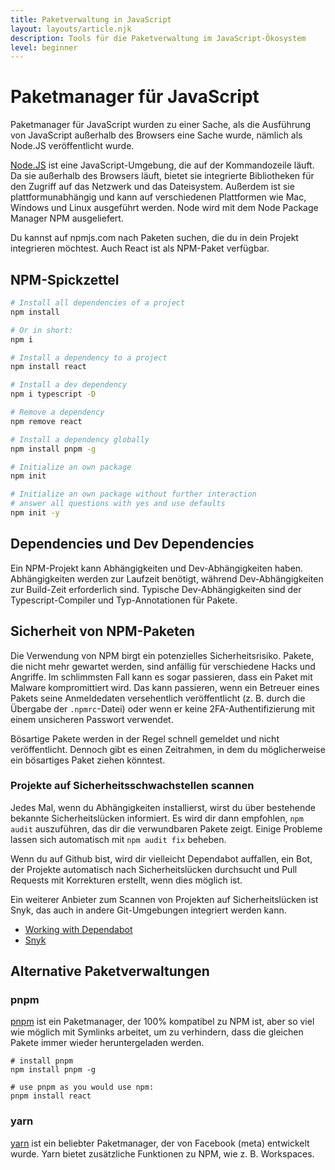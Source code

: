 ```yaml
---
title: Paketverwaltung in JavaScript
layout: layouts/article.njk
description: Tools für die Paketverwaltung im JavaScript-Ökosystem
level: beginner
---
```


# Paketmanager für JavaScript

Paketmanager für JavaScript wurden zu einer Sache, als die Ausführung von JavaScript außerhalb des Browsers eine Sache wurde, nämlich als Node.JS veröffentlicht wurde.

[Node.JS](https://nodejs.org) ist eine JavaScript-Umgebung, die auf der Kommandozeile läuft. Da sie außerhalb des Browsers läuft, bietet sie integrierte Bibliotheken für den Zugriff auf das Netzwerk und das Dateisystem. Außerdem ist sie plattformunabhängig und kann auf verschiedenen Plattformen wie Mac, Windows und Linux ausgeführt werden. Node wird mit dem Node Package Manager NPM ausgeliefert.

Du kannst auf npmjs.com nach Paketen suchen, die du in dein Projekt integrieren möchtest. Auch React ist als NPM-Paket verfügbar.

## NPM-Spickzettel

```sh
# Install all dependencies of a project
npm install

# Or in short:
npm i

# Install a dependency to a project
npm install react

# Install a dev dependency
npm i typescript -D

# Remove a dependency
npm remove react

# Install a dependency globally
npm install pnpm -g

# Initialize an own package
npm init

# Initialize an own package without further interaction
# answer all questions with yes and use defaults
npm init -y
```

## Dependencies und Dev Dependencies

Ein NPM-Projekt kann Abhängigkeiten und Dev-Abhängigkeiten haben. Abhängigkeiten werden zur Laufzeit benötigt, während Dev-Abhängigkeiten zur Build-Zeit erforderlich sind. Typische Dev-Abhängigkeiten sind der Typescript-Compiler und Typ-Annotationen für Pakete.

## Sicherheit von NPM-Paketen

Die Verwendung von NPM birgt ein potenzielles Sicherheitsrisiko. Pakete, die nicht mehr gewartet werden, sind anfällig für verschiedene Hacks und Angriffe. Im schlimmsten Fall kann es sogar passieren, dass ein Paket mit Malware kompromittiert wird. Das kann passieren, wenn ein Betreuer eines Pakets seine Anmeldedaten versehentlich veröffentlicht (z. B. durch die Übergabe der `.npmrc`-Datei) oder wenn er keine 2FA-Authentifizierung mit einem unsicheren Passwort verwendet.

Bösartige Pakete werden in der Regel schnell gemeldet und nicht veröffentlicht. Dennoch gibt es einen Zeitrahmen, in dem du möglicherweise ein bösartiges Paket ziehen könntest.

### Projekte auf Sicherheitsschwachstellen scannen

Jedes Mal, wenn du Abhängigkeiten installierst, wirst du über bestehende bekannte Sicherheitslücken informiert. Es wird dir dann empfohlen, `npm audit` auszuführen, das dir die verwundbaren Pakete zeigt. Einige Probleme lassen sich automatisch mit `npm audit fix` beheben.

Wenn du auf Github bist, wird dir vielleicht Dependabot auffallen, ein Bot, der Projekte automatisch nach Sicherheitslücken durchsucht und Pull Requests mit Korrekturen erstellt, wenn dies möglich ist.

Ein weiterer Anbieter zum Scannen von Projekten auf Sicherheitslücken ist Snyk, das auch in andere Git-Umgebungen integriert werden kann.

- [Working with Dependabot](https://docs.github.com/en/code-security/dependabot/working-with-dependabot/)
- [Snyk](https://snyk.io)

## Alternative Paketverwaltungen

### pnpm

[pnpm](https://pnpm.io) ist ein Paketmanager, der 100% kompatibel zu NPM ist, aber so viel wie möglich mit Symlinks arbeitet, um zu verhindern, dass die gleichen Pakete immer wieder heruntergeladen werden.

```
# install pnpm 
npm install pnpm -g

# use pnpm as you would use npm:
pnpm install react
```

### yarn

[yarn](https://yarnpkg.com) ist ein beliebter Paketmanager, der von Facebook (meta) entwickelt wurde. Yarn bietet zusätzliche Funktionen zu NPM, wie z. B. Workspaces.
